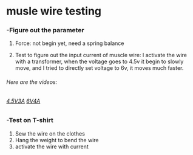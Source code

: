 # musle wire testing



### -Figure out the parameter
 1. Force: not begin yet, need a spring balance

 2. Test to figure out the input current of muscle wire: 
    I activate the wire with a transformer, when the voltage goes to 4.5v it begin to slowly move, and I tried to directly set voltage to   6v, it moves much faster.
###### Here are the videos:
###### [4.5V3A](https://github.com/danqian/mechatronic-2019/blob/master/Final%20Project/muscle%20wire%20test/video/4.5V3A.mp4)   [6V4A](https://github.com/danqian/mechatronic-2019/blob/master/Final%20Project/muscle%20wire%20test/video/6V4A.mp4)



### -Test on T-shirt
1. Sew the wire on the clothes
2. Hang the weight to bend the wire
3. activate the wire with current
